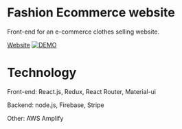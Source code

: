 # Fashion Ecommerce website
Front-end for an e-commerce clothes selling website.

[Website](https://www.ecommerce.anzunakayama.dev/)
[![DEMO](https://user-images.githubusercontent.com/53921381/109230220-5a05a680-7779-11eb-80fc-39b5484240c6.png)](https://www.ecommerce.anzunakayama.dev/)

# Technology
 Front-end: React.js, Redux, React Router, Material-ui
 
 Backend: node.js, Firebase, Stripe
 
 Other: AWS Amplify


